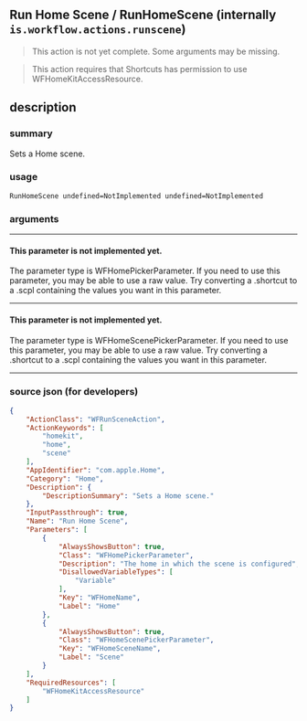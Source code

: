 
## Run Home Scene / RunHomeScene (internally `is.workflow.actions.runscene`)

> This action is not yet complete. Some arguments may be missing.

> This action requires that Shortcuts has permission to use WFHomeKitAccessResource.


## description

### summary

Sets a Home scene.


### usage
```
RunHomeScene undefined=NotImplemented undefined=NotImplemented
```

### arguments

---

#### This parameter is not implemented yet.

The parameter type is WFHomePickerParameter. If you need to use this parameter, you may
be able to use a raw value. Try converting a .shortcut to a .scpl containing
the values you want in this parameter.

---

#### This parameter is not implemented yet.

The parameter type is WFHomeScenePickerParameter. If you need to use this parameter, you may
be able to use a raw value. Try converting a .shortcut to a .scpl containing
the values you want in this parameter.

---

### source json (for developers)

```json
{
	"ActionClass": "WFRunSceneAction",
	"ActionKeywords": [
		"homekit",
		"home",
		"scene"
	],
	"AppIdentifier": "com.apple.Home",
	"Category": "Home",
	"Description": {
		"DescriptionSummary": "Sets a Home scene."
	},
	"InputPassthrough": true,
	"Name": "Run Home Scene",
	"Parameters": [
		{
			"AlwaysShowsButton": true,
			"Class": "WFHomePickerParameter",
			"Description": "The home in which the scene is configured",
			"DisallowedVariableTypes": [
				"Variable"
			],
			"Key": "WFHomeName",
			"Label": "Home"
		},
		{
			"AlwaysShowsButton": true,
			"Class": "WFHomeScenePickerParameter",
			"Key": "WFHomeSceneName",
			"Label": "Scene"
		}
	],
	"RequiredResources": [
		"WFHomeKitAccessResource"
	]
}
```
